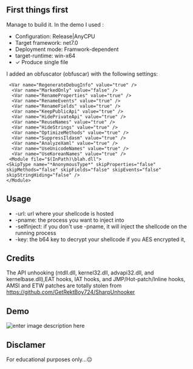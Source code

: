 

## First things first

Manage to build it.
In the demo I used :

 - Configuration: Release|AnyCPU
 - Target framework: net7.0 
 - Deployment mode: Framwork-dependent 
 - target-runtime: win-x64
 - ✓ Produce single file

I added an obfuscator (obfuscar) with the following settings:

     <Var name="RegenerateDebugInfo" value="true" />
      <Var name="MarkedOnly" value="false" />
      <Var name="RenameProperties" value="true" />
      <Var name="RenameEvents" value="true" />
      <Var name="RenameFields" value="true" />
      <Var name="KeepPublicApi" value="true" />
      <Var name="HidePrivateApi" value="true" />
      <Var name="ReuseNames" value="true" />
      <Var name="HideStrings" value="true" />
      <Var name="OptimizeMethods" value="true" />
      <Var name="SuppressIldasm" value="true" />
      <Var name="AnalyzeXaml" value="true" />
      <Var name="UseUnicodeNames" value="true" />
      <Var name="UseKoreanNames" value="true" />
     <Module file="$(InPath)\blah.dll">
    <SkipType name="*AnonymousType*" skipProperties="false" skipMethods="false" skipFields="false" skipEvents="false" skipStringHiding="false" />
    </Module>

## Usage

 -  -url: url where your shellcode is hosted
 -  -pname: the process you want to inject into
 -  -selfinject: if you don't use -pname, it will inject the shellcode on the running process
 -  -key: the b64 key to decrypt your shellcode if you AES encrypted it,
 
## Credits
The API unhooking (ntdll.dll, kernel32.dll, advapi32.dll, and kernelbase.dll),EAT hooks, IAT hooks, and JMP/Hot-patch/Inline hooks, AMSI and ETW patches are totally stolen from https://github.com/GetRektBoy724/SharpUnhooker 

## Demo
![enter image description here](https://github.com/soufianetahiri/RemoteShellCodeInjection/blob/master/demo_opti.gif?raw=true)

## Disclamer
 For educational purposes only...😐
